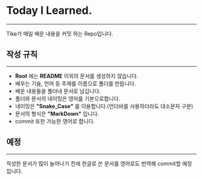 # Today I Learned.

***

Tike가 매일 배운 내용을 커밋 하는 Repo입니다.

## 작성 규칙

***

* **Root** 에는 **README** 이외의 문서를 생성하지 않습니다.
* 배우는 기술, 언어 등 주제를 이름으로 폴더를 만듭니다.
* 배운 내용들을 폴더내 문서로 남깁니다.
* 폴더와 문서의 네이밍은 영어를 기본으로합니다.
* 네이밍은 **"Snake_Case"** 를 이용합니다.(언더바를 사용하더라도 대소문자 구분)
* 문서의 형식은 **"MarkDown"** 입니다.
* commit 또한 가능한 영어로 합니다.

## 예정

***

작성한 문서가 많이 늘어나기 전에 한글로 쓴 문서를 영어로도 번역해 commit할 예정입니다.
